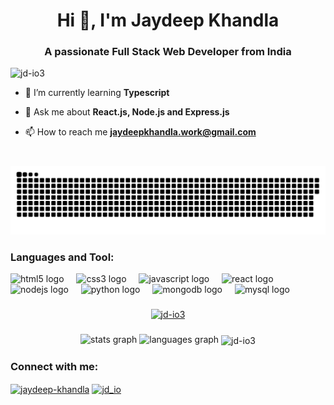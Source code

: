 <h1 align="center">Hi 👋, I'm Jaydeep Khandla</h1>
<h3 align="center">A passionate Full Stack Web Developer from India</h3>

<p align="left"> <img src="https://komarev.com/ghpvc/?username=jd-io3&label=Profile%20views&color=0e75b6&style=flat" alt="jd-io3" /> </p>

- 🌱 I’m currently learning **Typescript**

- 💬 Ask me about **React.js, Node.js and Express.js**

- 📫 How to reach me **jaydeepkhandla.work@gmail.com**

###


<br clear="both">

<img src="https://raw.githubusercontent.com/JD-IO3/JD-IO3/output/snake.svg" alt="Snake animation" />

###

<h3 align="left">Languages and Tool:</h3>
<div align="left">
  <img src="https://cdn.jsdelivr.net/gh/devicons/devicon/icons/html5/html5-original.svg" height="30" alt="html5 logo"  />
  <img width="12" />
  <img src="https://cdn.jsdelivr.net/gh/devicons/devicon/icons/css3/css3-original.svg" height="30" alt="css3 logo"  />
  <img width="12" />
  <img src="https://cdn.jsdelivr.net/gh/devicons/devicon/icons/javascript/javascript-original.svg" height="30" alt="javascript logo"  />
  <img width="12" />
  <img src="https://cdn.jsdelivr.net/gh/devicons/devicon/icons/react/react-original.svg" height="30" alt="react logo"  />
  <img width="12" />
  <img src="https://cdn.simpleicons.org/nodedotjs/339933" height="30" alt="nodejs logo"  />
  <img width="12" />
  <img src="https://cdn.jsdelivr.net/gh/devicons/devicon/icons/python/python-original.svg" height="30" alt="python logo"  />
  <img width="12" />
  <img src="https://skillicons.dev/icons?i=mongodb" height="30" alt="mongodb logo"  />
  <img width="12" />
  <img src="https://skillicons.dev/icons?i=mysql" height="30" alt="mysql logo"  />
</div>

###

<p align="center"> <a href="https://github.com/ryo-ma/github-profile-trophy"><img src="https://github-profile-trophy.vercel.app/?username=jd-io3&theme=radical" alt="jd-io3" /></a> </p>

###

<div align="center">
  <img src="https://github-readme-stats.vercel.app/api?username=JD-IO3&hide_title=false&hide_rank=false&show_icons=true&include_all_commits=true&count_private=true&disable_animations=false&theme=radical&locale=en&hide_border=false" height="180" alt="stats graph"  />
  <img src="https://github-readme-stats.vercel.app/api/top-langs?username=JD-IO3&locale=en&hide_title=false&layout=compact&card_width=320&langs_count=5&theme=radical&hide_border=false" height="180" alt="languages graph"  />
  <img align="center" src="https://github-readme-streak-stats.herokuapp.com/?user=jd-io3&theme=radical" height="180" alt="jd-io3" />
</div>

###

<h3 align="left">Connect with me:</h3>
<p align="left">
<a href="https://linkedin.com/in/jaydeep-khandla" target="blank"><img align="center" src="https://raw.githubusercontent.com/rahuldkjain/github-profile-readme-generator/master/src/images/icons/Social/linked-in-alt.svg" alt="jaydeep-khandla" height="30" width="40" /></a>
<a href="https://www.leetcode.com/jd_io" target="blank"><img align="center" src="https://raw.githubusercontent.com/rahuldkjain/github-profile-readme-generator/master/src/images/icons/Social/leet-code.svg" alt="jd_io" height="30" width="40" /></a>
</p>

###


